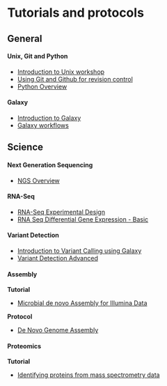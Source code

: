 # Tutorials and protocols

## General

#### Unix, Git and Python

* [Introduction to Unix workshop](unix/index.md)
* [Using Git and Github for revision control](using_git/Using_Git.md)
* [Python Overview](python_overview/python_overview.md)

#### Galaxy

* [Introduction to Galaxy](galaxy_101/galaxy_101.md)
* [Galaxy workflows](galaxy-workflows/galaxy-workflows.md)

## Science

#### Next Generation Sequencing

* [NGS Overview](ngs_overview/NGS_Overview.md)

#### RNA-Seq

* [RNA-Seq Experimental Design](rna_seq_exp_design/rna_seq_experimental_design.md)
* [RNA Seq Differential Gene Expression - Basic](rna_seq_dge_basic/rna_seq_basic_background.md)

#### Variant Detection

* [Introduction to Variant Calling using Galaxy](variant_calling_galaxy_1/variant_calling_galaxy_1.md)
* [Variant Detection Advanced](var_detect_advanced/var_detect_advanced_background.md)

#### Assembly

**Tutorial**

* [Microbial de novo Assembly for Illumina Data](assembly/assembly.md)

**Protocol**

* [De Novo Genome Assembly](assembly/assembly-protocol.md)

#### Proteomics

**Tutorial**

* [Identifying proteins from mass spectrometry data](proteomics_basic/proteomics_basic.md)
